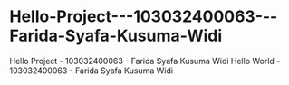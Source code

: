 # Hello-Project---103032400063---Farida-Syafa-Kusuma-Widi
Hello Project - 103032400063 - Farida Syafa Kusuma Widi
Hello World - 103032400063 - Farida Syafa Kusuma Widi

